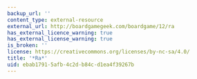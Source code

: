 ```yaml
---
backup_url: ''
content_type: external-resource
external_url: http://boardgamegeek.com/boardgame/12/ra
has_external_licence_warning: true
has_external_license_warning: true
is_broken: ''
license: https://creativecommons.org/licenses/by-nc-sa/4.0/
title: '*Ra*'
uid: ebab1791-5afb-4c2d-b84c-d1ea4f39267b
---
```

